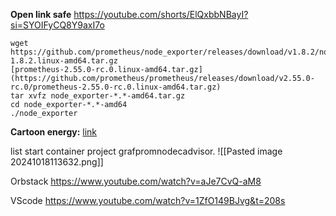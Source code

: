 **Open link safe**
https://youtube.com/shorts/ElQxbbNBayI?si=SYOIFyCQ8Y9axI7o

```
wget https://github.com/prometheus/node_exporter/releases/download/v1.8.2/node_exporter-1.8.2.linux-amd64.tar.gz
[prometheus-2.55.0-rc.0.linux-amd64.tar.gz](https://github.com/prometheus/prometheus/releases/download/v2.55.0-rc.0/prometheus-2.55.0-rc.0.linux-amd64.tar.gz)
tar xvfz node_exporter-*.*-amd64.tar.gz
cd node_exporter-*.*-amd64
./node_exporter
```

**Cartoon energy:** [link](https://motchilltc.us/xem/robot-hoang-da-the-wild-robot/full)

list start container project grafpromnodecadvisor. ![[Pasted image 20241018113632.png]]

Orbstack
https://www.youtube.com/watch?v=aJe7CvQ-aM8

VScode
https://www.youtube.com/watch?v=1ZfO149BJvg&t=208s